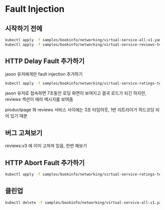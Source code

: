# Fault Injection

## 시작하기 전에
```bash
kubectl apply -f samples/bookinfo/networking/virtual-service-all-v1.yaml -n bookinfo
kubectl apply -f samples/bookinfo/networking/virtual-service-reviews-test-v2.yaml -n bookinfo
```

## HTTP Delay Fault 추가하기
jason 유저에게만 fault injection 추가하기
```bash
kubectl apply -f samples/bookinfo/networking/virtual-service-ratings-test-delay.yaml -n bookinfo
```

jason 유저로 접속하면 7초동안 로딩 화면이 보여지고 결국 로드가 되긴 하지만, 
reviews 섹션이 에러 메시지를 보여줌

productpage 와 reviews 서비스 사이에는 3초 타임아웃, 1번 리트라이가 하드코딩 되어 있기 때문

## 버그 고쳐보기
reviews:v3 에 이미 고쳐져 있음, 한번 해보기

## HTTP Abort Fault 추가하기
```bash
kubectl apply -f samples/bookinfo/networking/virtual-service-ratings-test-abort.yaml -n bookinfo
```

## 클린업
```bash
kubectl delete -f samples/bookinfo/networking/virtual-service-all-v1.yaml -n bookinfo
```